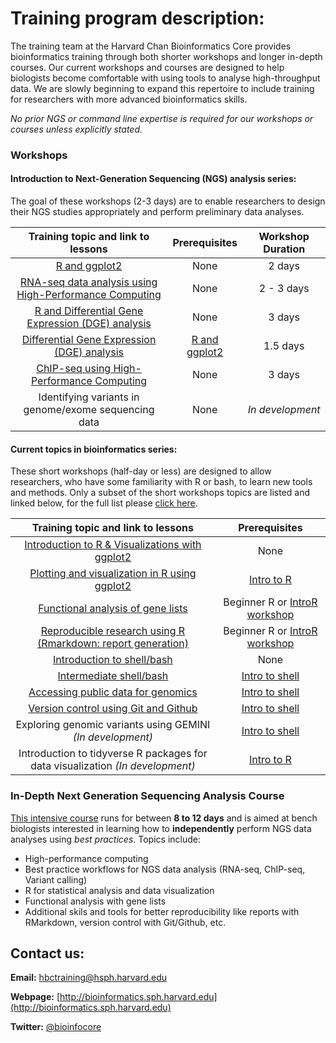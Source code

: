 # Training program description:

The training team at the Harvard Chan Bioinformatics Core provides bioinformatics training through both shorter workshops and longer in-depth courses. Our current workshops and courses are designed to help biologists become comfortable with using tools to analyse high-throughput data. We are slowly beginning to expand this repertoire to include training for researchers with more advanced bioinformatics skills.

*No prior NGS or command line expertise is required for our workshops or courses unless explicitly stated.*

### Workshops

#### Introduction to Next-Generation Sequencing (NGS) analysis series: 

The goal of these workshops (2-3 days) are to enable researchers to design their NGS studies appropriately and perform preliminary data analyses.

| Training topic and link to lessons | Prerequisites | Workshop Duration |
:----------:|:----------:|:----------:|
| [R and ggplot2](https://hbctraining.github.io/Intro-to-R/) | None | 2 days |
| [RNA-seq data analysis using High-Performance Computing](https://hbctraining.github.io/Intro-to-rnaseq-hpc-O2/) | None | 2 - 3 days |
| [R and Differential Gene Expression (DGE) analysis](https://hbctraining.github.io/Intro-to-R-with-DGE/) | None | 3 days |
| [Differential Gene Expression (DGE) analysis](https://hbctraining.github.io/DGE_workshop/) | [R and ggplot2](https://hbctraining.github.io/Intro-to-R/) | 1.5 days |
| [ChIP-seq using High-Performance Computing](https://hbctraining.github.io/Intro-to-ChIPseq/) | None  | 3 days |
| Identifying variants in genome/exome sequencing data  | None | *In development* |

#### Current topics in bioinformatics series:

These short workshops (half-day or less) are designed to allow researchers, who have some familiarity with R or bash, to learn new tools and methods. Only a subset of the short workshops topics are listed and linked below, for the full list please [click here](https://hbctraining.github.io/Training-modules/).

| Training topic and link to lessons | Prerequisites | 
:----------:|:----------:|
| [Introduction to R & Visualizations with ggplot2](https://hbctraining.github.io/Training-modules/IntroR_ggplot2/) | None |
| [Plotting and visualization in R using ggplot2](https://hbctraining.github.io/Training-modules/Visualization_in_R/) | [Intro to R](https://hbctraining.github.io/Training-modules/IntroR_ggplot2/) |
| [Functional analysis of gene lists](https://hbctraining.github.io/Training-modules/DGE-functional-analysis/) | Beginner R or [IntroR workshop](https://hbctraining.github.io/Intro-to-R/) |
| [Reproducible research using R (Rmarkdown: report generation)](https://hbctraining.github.io/Training-modules/Rmarkdown/) | Beginner R or [IntroR workshop](https://hbctraining.github.io/Intro-to-R/) |
| [Introduction to shell/bash](https://hbctraining.github.io/Training-modules/Intro_shell/) | None | 
| [Intermediate shell/bash](https://hbctraining.github.io/Training-modules/Intermediate_shell/) | [Intro to shell](https://hbctraining.github.io/Training-modules/Intro_shell/) | 
| [Accessing public data for genomics](https://hbctraining.github.io/Training-modules/Accessing_public_genomic_data/) | [Intro to shell](https://hbctraining.github.io/Training-modules/Intro_shell/) | 
| [Version control using Git and Github](https://hbctraining.github.io/Training-modules/Git-Github/) | [Intro to shell](https://hbctraining.github.io/Training-modules/Intro_shell/) |
| Exploring genomic variants using GEMINI *(In development)* | [Intro to shell](https://hbctraining.github.io/Training-modules/Intro_shell/) |
| Introduction to tidyverse R packages for data visualization *(In development)* | [Intro to R](https://hbctraining.github.io/Training-modules/IntroR_ggplot2/) | 

### In-Depth Next Generation Sequencing Analysis Course

[This intensive course](https://hbctraining.github.io/In-depth-NGS-Data-Analysis-Course/) runs for between **8 to 12 days** and is aimed at bench biologists interested in learning how to **independently** perform NGS data analyses using *best practices*. Topics include:

  * High-performance computing
  * Best practice workflows for NGS data analysis (RNA-seq, ChIP-seq, Variant calling)
  * R for statistical analysis and data visualization
  * Functional analysis with gene lists
  * Additional skils and tools for better reproducibility like reports with RMarkdown, version control with Git/Github, etc.

## Contact us:

**Email:** [hbctraining@hsph.harvard.edu](mailto:hbctraining@hsph.harvard.edu)

**Webpage:** [http://bioinformatics.sph.harvard.edu](http://bioinformatics.sph.harvard.edu)

**Twitter:** [@bioinfocore](http://twitter.com/bioinfocore)

